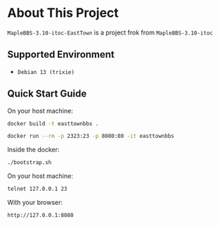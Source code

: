 # About This Project

`MapleBBS-3.10-itoc-EastTown` is a project frok from `MapleBBS-3.10-itoc`

## Supported Environment

* `Debian 13 (trixie)`

## Quick Start Guide

On your host machine:

```bash
docker build -t easttownbbs .
```

```bash
docker run --rm -p 2323:23 -p 8080:80 -it easttownbbs
```

Inside the docker:

```bash
./bootstrap.sh
```

On your host machine:

```bash
telnet 127.0.0.1 23
```

With your browser:

```
http://127.0.0.1:8080
```
